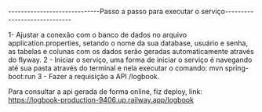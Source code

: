 -----------------------------Passo a passo para executar o serviço-----------------------------

1- Ajustar a conexão com o banco de dados no arquivo application.properties, setando o nome da sua database, usuário e senha, as tabelas e colunas com os dados serão geradas automaticamente através do flyway.
2 - Iniciar o serviço, uma forma de iniciar o serviço é navegando até sua pasta através do terminal e nela executar o comando: mvn spring-boot:run
3 - Fazer a requisição a API /logbook.

Para consultar a api gerada de forma online, fiz deploy, link: https://logbook-production-9406.up.railway.app/logbook
